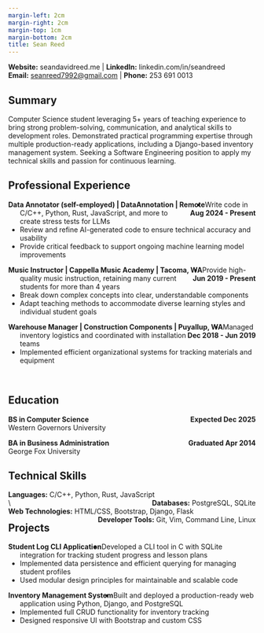 ```yaml
---
margin-left: 2cm
margin-right: 2cm
margin-top: 1cm
margin-bottom: 2cm
title: Sean Reed
---
```

**Website:** seandavidreed.me | **LinkedIn:** linkedin.com/in/seandreed  
**Email:** seanreed7992@gmail.com | **Phone:** 253 691 0013

## Summary
Computer Science student leveraging 5+ years of teaching experience to bring strong problem-solving, communication, and analytical skills to development roles. Demonstrated practical programming expertise through multiple production-ready applications, including a Django-based inventory management system. Seeking a Software Engineering position to apply my technical skills and passion for continuous learning.

## Professional Experience
**<span style="float: left">Data Annotator (self-employed) | DataAnnotation | Remote</span>**
**<span style="float: right">Aug 2024 - Present</span>**  
- Write code in C/C++, Python, Rust, JavaScript, and more to create stress tests for LLMs  
- Review and refine AI-generated code to ensure technical accuracy and usability  
- Provide critical feedback to support ongoing machine learning model improvements  

**<span style="float: left">Music Instructor | Cappella Music Academy | Tacoma, WA</span>**
**<span style="float: right">Jun 2019 - Present</span>**  
- Provide high-quality music instruction, retaining many current students for more than 4 years  
- Break down complex concepts into clear, understandable components  
- Adapt teaching methods to accommodate diverse learning styles and individual student goals  

**<span style="float: left">Warehouse Manager | Construction Components | Puyallup, WA</span>**
**<span style="float: right">Dec 2018 - Jun 2019</span>**  
- Managed inventory logistics and coordinated with installation teams  
- Implemented efficient organizational systems for tracking materials and equipment  
<br>

## Education
**<span style="float: left">BS in Computer Science</span>**
**<span style="float: right">Expected Dec 2025</span>**  
Western Governors University

**<span style="float: left;">BA in Business Administration</span>**
**<span style="float: right;">Graduated Apr 2014</span>**  
George Fox University

## Technical Skills
<span style="float: left">**Languages:** C/C++, Python, Rust, JavaScript</span>
<span style="float: right">**Databases:** PostgreSQL, SQLite</span>
<span style="float: left">**Web Technologies:** HTML/CSS, Bootstrap, Django, Flask</span>
<span style="float: right">**Developer Tools:** Git, Vim, Command Line, Linux</span><br>\

## Projects
**<span style="float: left">Student Log CLI Application </span>**  
- Developed a CLI tool in C with SQLite integration for tracking student progress and lesson plans  
- Implemented data persistence and efficient querying for managing student profiles  
- Used modular design principles for maintainable and scalable code  

**<span style="float: left">Inventory Management System</span>**  
- Built and deployed a production-ready web application using Python, Django, and PostgreSQL  
- Implemented full CRUD functionality for inventory tracking  
- Designed responsive UI with Bootstrap and custom CSS  
